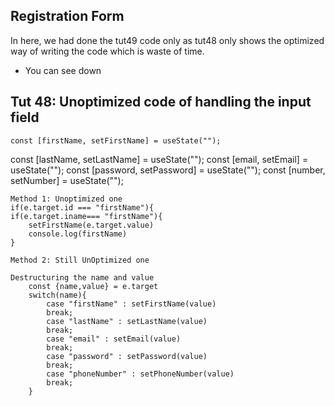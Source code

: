 ## Registration Form

In here, we had done the tut49 code only as tut48 only shows the optimized way of writing the code which is waste of time.
- You can see down

## Tut 48: Unoptimized code of handling the input field

    const [firstName, setFirstName] = useState("");

const [lastName, setLastName] = useState("");
const [email, setEmail] = useState("");
const [password, setPassword] = useState("");
const [number, setNumber] = useState("");

    Method 1: Unoptimized one
    if(e.target.id === "firstName"){
    if(e.target.iname=== "firstName"){
        setFirstName(e.target.value)
        console.log(firstName)
    }

    Method 2: Still UnOptimized one

    Destructuring the name and value
        const {name,value} = e.target
        switch(name){
            case "firstName" : setFirstName(value)
            break;
            case "lastName" : setLastName(value)
            break;
            case "email" : setEmail(value)
            break;
            case "password" : setPassword(value)
            break;
            case "phoneNumber" : setPhoneNumber(value)
            break;
        }
